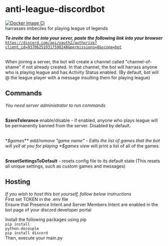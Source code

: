 # anti-league-discordbot
[![Docker Image CI](https://github.com/chriss-clem/anti-league-discordbot/actions/workflows/docker-image.yml/badge.svg?branch=main)](https://github.com/chriss-clem/anti-league-discordbot/actions/workflows/docker-image.yml)
<br>
harrasses imbeciles for playing league of legends

***To invite the bot into your sever, paste the following link into your browser***<br>
<code>https://discord.com/api/oauth2/authorize?client_id=937062519317598248&permissions=8&scope=bot</code><br><br>

When joining a server, the bot will create a channel called "channel-of-shame"
if not already created. In that channel, the bot will harrass anyone who
is playing league and has Activity Status enabled.
(By default, bot will @ the league player with a message insulting
them for playing league)


## Commands 
*You need server administrator to run commands*<br><br>

**$zeroTolerance** enable/disable - if enabled, anyone who plays league
will be permanently banned from the server. Disabled by default.<br><br>

**$games** add/remove "game name" - Edits the list of games that the bot
will yell at you for playing *$games view* will print a list of all of
the games.<br><br>

**$resetSettingsToDefault** - resets config file to its default state
(This resets all unique settings, such as custom games and messages)

## Hosting

*If you wish to host this bot yourself, follow below instructions*<br>
First set TOKEN in the .env file<br>
Ensure that Presence Intent and Server Members Intent are enabled
in the bot page of your discord developer portal

Install the following packages using pip<br>
<code>pip install python-decouple</code><br>
<code>pip install discord</code><br>
Then, execute your main.py

